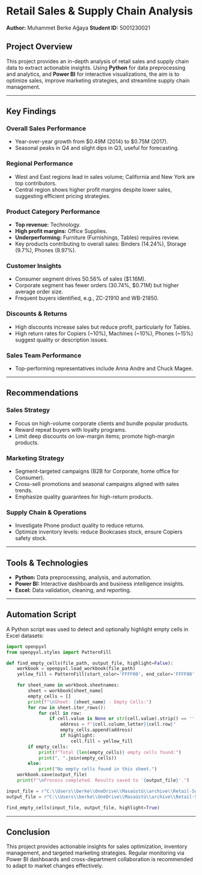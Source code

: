 # Retail Sales & Supply Chain Analysis

**Author:** Muhammet Berke Ağaya
**Student ID:** 5001230021

## Project Overview

This project provides an in-depth analysis of retail sales and supply chain data to extract actionable insights. Using **Python** for data preprocessing and analytics, and **Power BI** for interactive visualizations, the aim is to optimize sales, improve marketing strategies, and streamline supply chain management.

---

## Key Findings

### Overall Sales Performance

* Year-over-year growth from $0.49M (2014) to $0.75M (2017).
* Seasonal peaks in Q4 and slight dips in Q3, useful for forecasting.

### Regional Performance

* West and East regions lead in sales volume; California and New York are top contributors.
* Central region shows higher profit margins despite lower sales, suggesting efficient pricing strategies.

### Product Category Performance

* **Top revenue:** Technology.
* **High profit margins:** Office Supplies.
* **Underperforming:** Furniture (Furnishings, Tables) requires review.
* Key products contributing to overall sales: Binders (14.24%), Storage (9.7%), Phones (8.97%).

### Customer Insights

* Consumer segment drives 50.56% of sales ($1.16M).
* Corporate segment has fewer orders (30.74%, $0.71M) but higher average order size.
* Frequent buyers identified, e.g., ZC-21910 and WB-21850.

### Discounts & Returns

* High discounts increase sales but reduce profit, particularly for Tables.
* High return rates for Copiers (~10%), Machines (~10%), Phones (~15%) suggest quality or description issues.

### Sales Team Performance

* Top-performing representatives include Anna Andre and Chuck Magee.

---

## Recommendations

### Sales Strategy

* Focus on high-volume corporate clients and bundle popular products.
* Reward repeat buyers with loyalty programs.
* Limit deep discounts on low-margin items; promote high-margin products.

### Marketing Strategy

* Segment-targeted campaigns (B2B for Corporate, home office for Consumer).
* Cross-sell promotions and seasonal campaigns aligned with sales trends.
* Emphasize quality guarantees for high-return products.

### Supply Chain & Operations

* Investigate Phone product quality to reduce returns.
* Optimize inventory levels: reduce Bookcases stock, ensure Copiers safety stock.

---

## Tools & Technologies

* **Python:** Data preprocessing, analysis, and automation.
* **Power BI:** Interactive dashboards and business intelligence insights.
* **Excel:** Data validation, cleaning, and reporting.

---

## Automation Script

A Python script was used to detect and optionally highlight empty cells in Excel datasets:

```python
import openpyxl
from openpyxl.styles import PatternFill

def find_empty_cells(file_path, output_file, highlight=False):
    workbook = openpyxl.load_workbook(file_path)
    yellow_fill = PatternFill(start_color='FFFF00', end_color='FFFF00', fill_type='solid')

    for sheet_name in workbook.sheetnames:
        sheet = workbook[sheet_name]
        empty_cells = []
        print(f"\nSheet: {sheet_name} - Empty Cells:")
        for row in sheet.iter_rows():
            for cell in row:
                if cell.value is None or str(cell.value).strip() == '':
                    address = f"{cell.column_letter}{cell.row}"
                    empty_cells.append(address)
                    if highlight:
                        cell.fill = yellow_fill
        if empty_cells:
            print(f"Total {len(empty_cells)} empty cells found:")
            print(", ".join(empty_cells))
        else:
            print("No empty cells found in this sheet.")
    workbook.save(output_file)
    print(f"\nProcess completed. Results saved to '{output_file}'.")

input_file = r"C:\\Users\\berke\\OneDrive\\Masaüstü\\archive\\Retail-Supply-Chain-Sales-Dataset.xlsx"
output_file = r"C:\\Users\\berke\\OneDrive\\Masaüstü\\archive\\Retail-Supply-Chain-Sales-Dataset_analyzed.xlsx"

find_empty_cells(input_file, output_file, highlight=True)
```

---

## Conclusion

This project provides actionable insights for sales optimization, inventory management, and targeted marketing strategies. Regular monitoring via Power BI dashboards and cross-department collaboration is recommended to adapt to market changes effectively.
